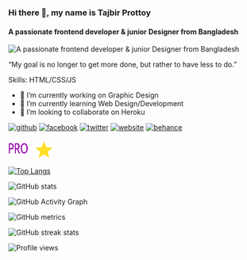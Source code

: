 ### Hi there 👋, my name is Tajbir Prottoy
#### A passionate frontend developer & junior Designer from Bangladesh
![A passionate frontend developer & junior Designer from Bangladesh](https://i.ibb.co/vQNCw0b/Tajbir007bg1.png)

“My goal is no longer to get more done, but rather to have less to do.”

Skills: HTML/CSS/JS

- 🔭 I’m currently working on Graphic Design 
- 🌱 I’m currently learning Web Design/Development 
- 👯 I’m looking to collaborate on Heroku 


[<img src='https://cdn.jsdelivr.net/npm/simple-icons@3.0.1/icons/github.svg' alt='github' height='40'>](https://github.com/Tajbir007)  [<img src='https://cdn.jsdelivr.net/npm/simple-icons@3.0.1/icons/facebook.svg' alt='facebook' height='40'>](https://www.facebook.com/Tajbir007)  [<img src='https://cdn.jsdelivr.net/npm/simple-icons@3.0.1/icons/twitter.svg' alt='twitter' height='40'>](https://twitter.com/TajbirP)  [<img src='https://cdn.jsdelivr.net/npm/simple-icons@3.0.1/icons/icloud.svg' alt='website' height='40'>](tajbirprottoy.com)  [<img src='https://cdn.jsdelivr.net/npm/simple-icons@3.0.1/icons/behance.svg' alt='behance' height='40'>](https://behance.net/Tajbir007)  

<a href='https://github.com/pricing'><img src='https://raw.githubusercontent.com/acervenky/animated-github-badges/master/assets/pro.gif' width='40' height='40'></a> <a href='https://stars.github.com/'><img src='https://raw.githubusercontent.com/acervenky/animated-github-badges/master/assets/starbadge.gif' width='35' height='35'></a> 

[![Top Langs](https://github-readme-stats.vercel.app/api/top-langs/?username=Tajbir007)](https://github.com/anuraghazra/github-readme-stats)

![GitHub stats](https://github-readme-stats.vercel.app/api?username=Tajbir007&show_icons=true)  

![GitHub Activity Graph](https://activity-graph.herokuapp.com/graph?username=Tajbir007)  

![GitHub metrics](https://metrics.lecoq.io/Tajbir007)  

![GitHub streak stats](https://github-readme-streak-stats.herokuapp.com/?user=Tajbir007)  

![Profile views](https://gpvc.arturio.dev/Tajbir007)  
